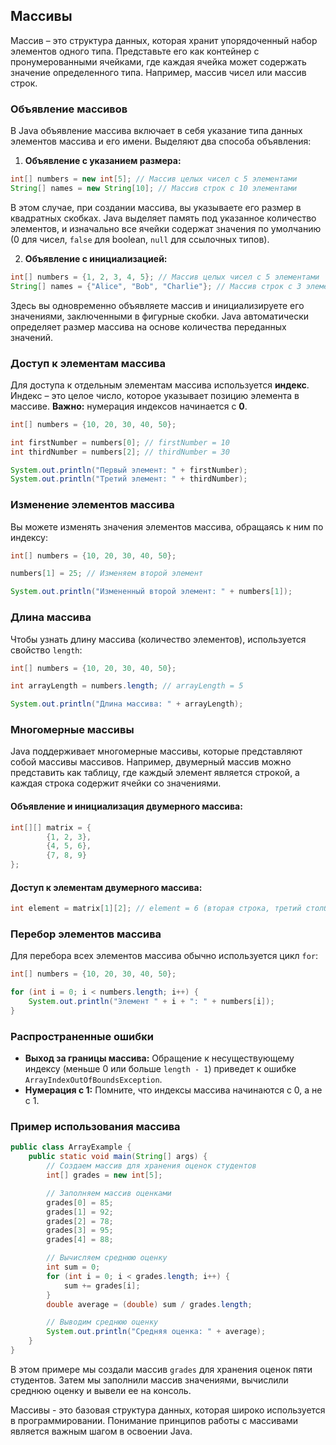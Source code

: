 ## Массивы

Массив – это структура данных, которая хранит упорядоченный набор элементов одного типа. Представьте его как контейнер с пронумерованными ячейками, где каждая ячейка может содержать значение определенного типа. Например, массив чисел или массив строк.

### Объявление массивов

В Java объявление массива включает в себя указание типа данных элементов массива и его имени. Выделяют два способа объявления:

1. **Объявление с указанием размера:**

```java
int[] numbers = new int[5]; // Массив целых чисел с 5 элементами
String[] names = new String[10]; // Массив строк с 10 элементами
```

В этом случае, при создании массива, вы указываете его размер в квадратных скобках. Java выделяет память под указанное количество элементов, и изначально все ячейки содержат значения по умолчанию (0 для чисел, `false` для boolean, `null` для ссылочных типов).

2. **Объявление с инициализацией:**

```java
int[] numbers = {1, 2, 3, 4, 5}; // Массив целых чисел с 5 элементами
String[] names = {"Alice", "Bob", "Charlie"}; // Массив строк с 3 элементами
```

Здесь вы одновременно объявляете массив и инициализируете его значениями, заключенными в фигурные скобки. Java автоматически определяет размер массива на основе количества переданных значений.

### Доступ к элементам массива

Для доступа к отдельным элементам массива используется **индекс**. Индекс – это целое число, которое указывает позицию элемента в массиве. **Важно:** нумерация индексов начинается с **0**.

```java
int[] numbers = {10, 20, 30, 40, 50};

int firstNumber = numbers[0]; // firstNumber = 10
int thirdNumber = numbers[2]; // thirdNumber = 30

System.out.println("Первый элемент: " + firstNumber);
System.out.println("Третий элемент: " + thirdNumber);
```

### Изменение элементов массива

Вы можете изменять значения элементов массива, обращаясь к ним по индексу:

```java
int[] numbers = {10, 20, 30, 40, 50};

numbers[1] = 25; // Изменяем второй элемент

System.out.println("Измененный второй элемент: " + numbers[1]);
```

### Длина массива

Чтобы узнать длину массива (количество элементов), используется свойство `length`:

```java
int[] numbers = {10, 20, 30, 40, 50};

int arrayLength = numbers.length; // arrayLength = 5

System.out.println("Длина массива: " + arrayLength);
```

### Многомерные массивы

Java поддерживает многомерные массивы, которые представляют собой массивы массивов. Например, двумерный массив можно представить как таблицу, где каждый элемент является строкой, а каждая строка содержит ячейки со значениями.

#### Объявление и инициализация двумерного массива:

```java
int[][] matrix = {
        {1, 2, 3},
        {4, 5, 6},
        {7, 8, 9}
};
```

#### Доступ к элементам двумерного массива:

```java
int element = matrix[1][2]; // element = 6 (вторая строка, третий столбец)
```

### Перебор элементов массива

Для перебора всех элементов массива обычно используется цикл `for`:

```java
int[] numbers = {10, 20, 30, 40, 50};

for (int i = 0; i < numbers.length; i++) {
    System.out.println("Элемент " + i + ": " + numbers[i]);
}
```

### Распространенные ошибки

- **Выход за границы массива:** Обращение к несуществующему индексу (меньше 0 или больше `length - 1`) приведет к ошибке `ArrayIndexOutOfBoundsException`.
- **Нумерация с 1:** Помните, что индексы массива начинаются с 0, а не с 1.

### Пример использования массива

```java
public class ArrayExample {
    public static void main(String[] args) {
        // Создаем массив для хранения оценок студентов
        int[] grades = new int[5];

        // Заполняем массив оценками
        grades[0] = 85;
        grades[1] = 92;
        grades[2] = 78;
        grades[3] = 95;
        grades[4] = 88;

        // Вычисляем среднюю оценку
        int sum = 0;
        for (int i = 0; i < grades.length; i++) {
            sum += grades[i];
        }
        double average = (double) sum / grades.length;

        // Выводим среднюю оценку
        System.out.println("Средняя оценка: " + average);
    }
}
```

В этом примере мы создали массив `grades` для хранения оценок пяти студентов. Затем мы заполнили массив значениями, вычислили среднюю оценку и вывели ее на консоль. 

Массивы - это базовая структура данных, которая широко используется в программировании. Понимание принципов работы с массивами является важным шагом в освоении Java.
